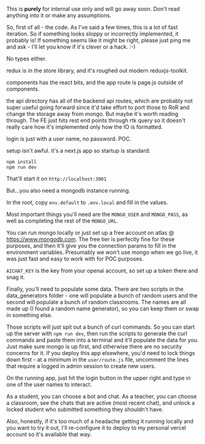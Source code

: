 This is **purely** for internal use only and will go away soon. Don't read anything into it or make any assumptions.

So, first of all - the code. As I've said a few times, this is a lot of fast iteration. So if something looks sloppy or incorrectly implemented, it probably is! If something seems like it might be right, please just ping me and ask - I'll let you know if it's clever or a hack. :-)

No types either.

redux is in the store library, and it's roughed out modern reduxjs-toolkit.

components has the react bits, and the app route is page.js outside of components.

the api directory has all of the backend api routes, which are probably not super useful going forward since it'd take effort to port those to RoR and change the storage away from mongo. But maybe it's worth reading through. The FE just hits rest end points through rtk query so it doesn't really care how it's implemented only how the IO is formatted.

login is just with a user name, no password. POC.

setup isn't awful. it's a next.js app so startup is standard:

```
npm install
npm run dev
```

That'll start it on `http://localhost:3001`

But...you also need a mongodb instance running.

In the root, copy `env.default` to `.env.local` and fill in the values.

Most important things you'll need are the `MONGO_USER` and `MONGO_PASS`, as well as completing the rest of the `MONGO_URL`.

You can run mongo locally or just set up a free account on atlas @ https://www.mongodb.com. The free tier is perfectly fine for these purposes, and then it'll give you the connection params to fill in the environment variables. Presumably we won't use mongo when we go live, it was just fast and easy to work with for POC purposes.

`AICHAT_KEY` is the key from your openai account, so set up a token there and snag it.

Finally, you'll need to populate some data. There are two scripts in the data_generators folder - one will populate a bunch of random users and the second will populate a bunch of random classrooms. The names are all made up (I found a random name generator), so you can keep them or swap in something else.

Those scripts will just spit out a bunch of curl commands. So you can start up the server with `npm run dev`, then run the scripts to generate the curl commands and paste them into a terminal and it'll populate the data for you. Just make sure mongo is up first, and otherwise there are no security concerns for it. If you deploy this app elsewhere, you'd need to lock things down first - at a minimum in the `user/route.js` file, uncomment the lines that require a logged in admin session to create new users.

On the running app, just hit the login button in the upper right and type in one of the user names to interact.

As a student, you can choose a bot and chat. As a teacher, you can choose a classroom, see the chats that are active (most recent chat), and unlock a locked student who submitted something they shouldn't have.

Also, honestly, if it's too much of a headache getting it running locally and you want to try it out, I'll re-configure it to deploy to my personal vercel account so it's available that way.
